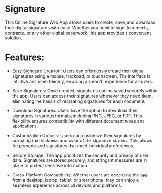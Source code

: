 # Signature
  This Online Signature Web App allows users to create, save, and download their digital signatures with ease. Whether you need to sign documents, contracts, or any other digital paperwork, this app provides a convenient solution.

# Features:
- Easy Signature Creation: Users can effortlessly create their digital signatures using a mouse, trackpad, or touchscreen. The interface is intuitive and user-friendly, ensuring a smooth experience for all users.

- Save Signatures: Once created, signatures can be saved securely within the app. Users can access their signatures whenever they need them, eliminating the hassle of recreating signatures for each document.

- Download Signatures: Users have the option to download their signatures in various formats, including PNG, JPEG, or PDF. This flexibility ensures compatibility with different document types and applications.

- Customization Options: Users can customize their signatures by adjusting the thickness and color of the signature strokes. This allows for personalized signatures that meet individual preferences.

- Secure Storage: The app prioritizes the security and privacy of user data. Signatures are stored securely, and stringent measures are in place to protect sensitive information.

- Cross-Platform Compatibility: Whether users are accessing the app from a desktop, laptop, tablet, or smartphone, they can enjoy a seamless experience across all devices and platforms.
